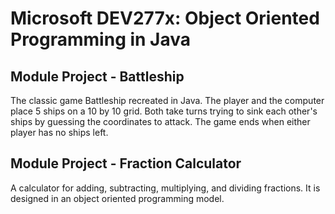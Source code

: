 # Microsoft DEV277x: Object Oriented Programming in Java

## Module Project - Battleship

The classic game Battleship recreated in Java. The player and the computer place 5 ships on a 10 by 10 grid. Both take turns trying to sink each other's ships by guessing the coordinates to attack. The game ends when either player has no ships left.

## Module Project - Fraction Calculator

A calculator for adding, subtracting, multiplying, and dividing fractions. It is designed in an object oriented programming model.